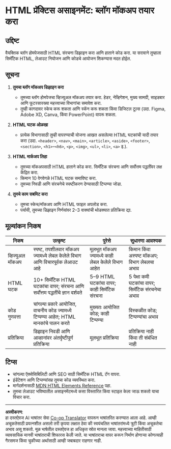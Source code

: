<!--
CO_OP_TRANSLATOR_METADATA:
{
  "original_hash": "5a764667bbe82aa72ac0a67f4c97ff4a",
  "translation_date": "2025-10-03T09:19:02+00:00",
  "source_file": "3-terrarium/1-intro-to-html/assignment.md",
  "language_code": "mr"
}
-->
# HTML प्रॅक्टिस असाइनमेंट: ब्लॉग मॉकअप तयार करा

## उद्दिष्ट

वैयक्तिक ब्लॉग होमपेजसाठी HTML संरचना डिझाइन करा आणि हाताने कोड करा. या सरावाने तुम्हाला सिमॅंटिक HTML, लेआउट नियोजन आणि कोडचे आयोजन शिकण्यास मदत होईल.

## सूचना

1. **तुमचा ब्लॉग मॉकअप डिझाइन करा**
   - तुमच्या ब्लॉग होमपेजचा व्हिज्युअल मॉकअप तयार करा. हेडर, नेव्हिगेशन, मुख्य सामग्री, साइडबार आणि फूटरसारख्या महत्त्वाच्या विभागांचा समावेश करा.
   - तुम्ही कागदावर स्केच करू शकता आणि स्कॅन करू शकता किंवा डिजिटल टूल्स (उदा. Figma, Adobe XD, Canva, किंवा PowerPoint) वापरू शकता.

2. **HTML घटक ओळखा**
   - प्रत्येक विभागासाठी तुम्ही वापरण्याची योजना आखत असलेल्या HTML घटकांची यादी तयार करा (उदा. `<header>`, `<nav>`, `<main>`, `<article>`, `<aside>`, `<footer>`, `<section>`, `<h1>`–`<h6>`, `<p>`, `<img>`, `<ul>`, `<li>`, `<a>` इ.).

3. **HTML मार्कअप लिहा**
   - तुमच्या मॉकअपसाठी HTML हाताने कोड करा. सिमॅंटिक संरचना आणि सर्वोत्तम पद्धतींवर लक्ष केंद्रित करा.
   - किमान 10 वेगवेगळे HTML घटक समाविष्ट करा.
   - तुमच्या निवडी आणि संरचनेचे स्पष्टीकरण देण्यासाठी टिप्पण्या जोडा.

4. **तुमचे काम सबमिट करा**
   - तुमचा स्केच/मॉकअप आणि HTML फाइल अपलोड करा.
   - पर्यायी, तुमच्या डिझाइन निर्णयांवर 2–3 वाक्यांची थोडक्यात प्रतिक्रिया द्या.

## मूल्यांकन निकष

| निकष              | उत्कृष्ट                                                                                   | पुरेसे                                                                         | सुधारणा आवश्यक                                                               |
|------------------|--------------------------------------------------------------------------------------------|----------------------------------------------------------------------------------|---------------------------------------------------------------------------------|
| व्हिज्युअल मॉकअप | स्पष्ट, तपशीलवार मॉकअप ज्यामध्ये लेबल केलेले विभाग आणि विचारपूर्वक लेआउट आहे                 | मूलभूत मॉकअप ज्यामध्ये काही लेबल केलेले विभाग आहेत                              | किमान किंवा अस्पष्ट मॉकअप; विभाग लेबलचा अभाव                                 |
| HTML घटक         | 10+ सिमॅंटिक HTML घटकांचा वापर; संरचना आणि सर्वोत्तम पद्धतींचे ज्ञान दर्शवते                 | 5–9 HTML घटकांचा वापर; काही सिमॅंटिक संरचना                                     | 5 पेक्षा कमी घटकांचा वापर; सिमॅंटिक संरचनेचा अभाव                            |
| कोड गुणवत्ता     | चांगल्या प्रकारे आयोजित, वाचनीय कोड ज्यामध्ये टिप्पण्या आहेत; HTML मानकांचे पालन करते        | मुख्यतः आयोजित कोड; काही टिप्पण्या                                              | विस्कळीत कोड; टिप्पण्यांचा अभाव                                               |
| प्रतिक्रिया       | डिझाइन निवडी आणि आव्हानांवर अंतर्दृष्टीपूर्ण प्रतिक्रिया                                     | मूलभूत प्रतिक्रिया                                                               | प्रतिक्रिया नाही किंवा ती संबंधित नाही                                         |

## टिप्स

- चांगल्या ऍक्सेसिबिलिटी आणि SEO साठी सिमॅंटिक HTML टॅग वापरा.
- इंडेंटेशन आणि टिप्पण्यांसह तुमचा कोड व्यवस्थित करा.
- मार्गदर्शनासाठी [MDN HTML Elements Reference](https://developer.mozilla.org/en-US/docs/Web/HTML/Element) पहा.
- तुमचा लेआउट भविष्यातील असाइनमेंटमध्ये कसा विस्तारित किंवा स्टाइल केला जाऊ शकतो याचा विचार करा.

---

**अस्वीकरण**:  
हा दस्तऐवज AI भाषांतर सेवा [Co-op Translator](https://github.com/Azure/co-op-translator) वापरून भाषांतरित करण्यात आला आहे. आम्ही अचूकतेसाठी प्रयत्नशील असलो तरी कृपया लक्षात ठेवा की स्वयंचलित भाषांतरांमध्ये त्रुटी किंवा अचूकतेचा अभाव असू शकतो. मूळ भाषेतील दस्तऐवज हा अधिकृत स्रोत मानला जावा. महत्त्वाच्या माहितीसाठी व्यावसायिक मानवी भाषांतराची शिफारस केली जाते. या भाषांतराचा वापर करून निर्माण होणाऱ्या कोणत्याही गैरसमज किंवा चुकीच्या अर्थासाठी आम्ही जबाबदार राहणार नाही.